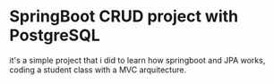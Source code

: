 # SpringBoot CRUD project with PostgreSQL
it's a simple project that i did to learn how springboot and JPA works,
coding a student class with a MVC arquitecture.
